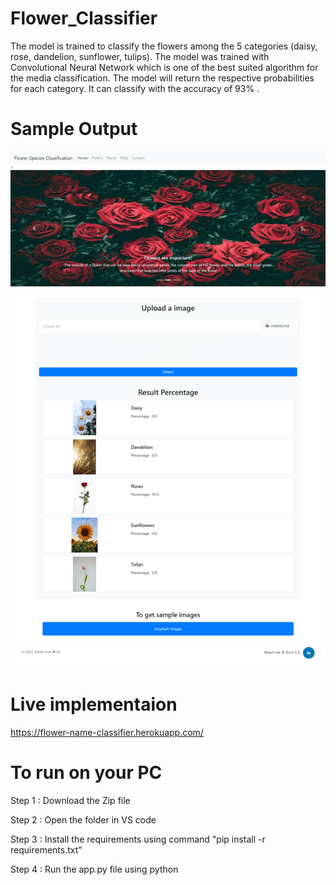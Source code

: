 



# Flower_Classifier
 The model is trained to classify the flowers among the 5 categories (daisy, rose, dandelion, sunflower, tulips). The model was trained with Convolutional Neural Network which is one of the best suited algorithm for the media classification. The model will return the respective probabilities for each category. It can classify with the accuracy of  93% .
 
 # Sample Output

![alt text](https://github.com/sunilsks1412/flower_classifier/blob/main/SampleOutput.jpeg)

# Live implementaion
  https://flower-name-classifier.herokuapp.com/

# To run on your PC
   Step 1 : Download the Zip file
   
   Step 2 : Open the folder in VS code
   
   Step 3 : Install the requirements using command "pip install -r requirements.txt"
   
   Step 4 : Run the app.py file using python
